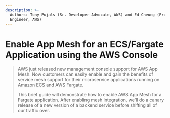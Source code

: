```yaml
---
description: >-
  Authors: Tony Pujals (Sr. Developer Advocate, AWS) and Ed Cheung (Front End
  Engineer, AWS)
---
```


# Enable App Mesh for an ECS/Fargate Application using the AWS Console

> AWS  just released new management console support for AWS App Mesh. Now customers can easily enable and gain the benefits of service mesh support for their microservice applications running on Amazon ECS and AWS Fargate.
>
> This brief guide will demonstrate how to enable AWS App Mesh for a Fargate application. After enabling mesh integration, we'll do a canary release of a new version of a backend service before shifting all of our traffic over.



